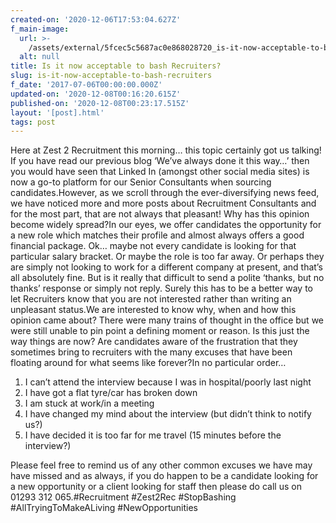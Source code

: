 ```yaml
---
created-on: '2020-12-06T17:53:04.627Z'
f_main-image:
  url: >-
    /assets/external/5fcec5c5687ac0e868028720_is-it-now-acceptable-to-bash-recruiters.png
  alt: null
title: Is it now acceptable to bash Recruiters?
slug: is-it-now-acceptable-to-bash-recruiters
f_date: '2017-07-06T00:00:00.000Z'
updated-on: '2020-12-08T00:16:20.615Z'
published-on: '2020-12-08T00:23:17.515Z'
layout: '[post].html'
tags: post
---
```


Here at Zest 2 Recruitment this morning… this topic certainly got us talking! If you have read our previous blog ‘We’ve always done it this way…’ then you would have seen that Linked In (amongst other social media sites) is now a go-to platform for our Senior Consultants when sourcing candidates.However, as we scroll through the ever-diversifying news feed, we have noticed more and more posts about Recruitment Consultants and for the most part, that are not always that pleasant! Why has this opinion become widely spread?In our eyes, we offer candidates the opportunity for a new role which matches their profile and almost always offers a good financial package. Ok… maybe not every candidate is looking for that particular salary bracket. Or maybe the role is too far away. Or perhaps they are simply not looking to work for a different company at present, and that’s all absolutely fine. But is it really that difficult to send a polite ‘thanks, but no thanks’ response or simply not reply. Surely this has to be a better way to let Recruiters know that you are not interested rather than writing an unpleasant status.We are interested to know why, when and how this opinion came about? There were many trains of thought in the office but we were still unable to pin point a defining moment or reason. Is this just the way things are now? Are candidates aware of the frustration that they sometimes bring to recruiters with the many excuses that have been floating around for what seems like forever?In no particular order…

1.  I can’t attend the interview because I was in hospital/poorly last night
2.  I have got a flat tyre/car has broken down
3.  I am stuck at work/in a meeting
4.  I have changed my mind about the interview (but didn’t think to notify us?)
5.  I have decided it is too far for me travel (15 minutes before the interview?)

Please feel free to remind us of any other common excuses we have may have missed and as always, if you do happen to be a candidate looking for a new opportunity or a client looking for staff then please do call us on 01293 312 065.#Recruitment #Zest2Rec #StopBashing #AllTryingToMakeALiving #NewOpportunities
